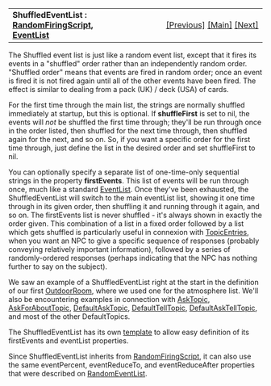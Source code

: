 ---
---
<table width="100%" data-border="0" data-cellspacing="0"
data-cellpadding="3" data-bgcolor="#C0C0C0">
<colgroup>
<col style="width: 50%" />
<col style="width: 50%" />
</colgroup>
<tbody>
<tr>
<td style="text-align: left;"><strong>ShuffledEventList : <a
href="randomfiringscript.html">RandomFiringScript</a>, <a
href="eventlist.html">EventList</a><br />
</strong></td>
<td style="text-align: right;"><a
href="randomeventlist.html">[Previous]</a> <a
href="generalintroduction.html">[Main]</a> <a
href="externaleventlist.html">[Next]</a></td>
</tr>
</tbody>
</table>

  
The Shuffled event list is just like a random event list, except that it
fires its events in a "shuffled" order rather than an independently
random order. "Shuffled order" means that events are fired in random
order; once an event is fired it is not fired again until all of the
other events have been fired. The effect is similar to dealing from a
pack (UK) / deck (USA) of cards.  
  
For the first time through the main list, the strings are normally
shuffled immediately at startup, but this is optional. If
**shuffleFirst** is set to nil, the events will *not* be shuffled the
first time through; they'll be run through once in the order listed,
then shuffled for the next time through, then shuffled again for the
next, and so on. So, if you want a specific order for the first time
through, just define the list in the desired order and set shuffleFirst
to nil.  
  
You can optionally specify a separate list of one-time-only sequential
strings in the property **firstEvents**. This list of events will be run
through once, much like a standard [EventList](eventlist.html). Once
they've been exhausted, the ShuffledEventList will switch to the main
eventList list, showing it one time through in its given order, then
shuffling it and running through it again, and so on. The firstEvents
list is never shuffled - it's always shown in exactly the order given.
This combination of a list in a fixed order followed by a list which
gets shuffled is particularly useful in connexion with
[TopicEntries](topicentry.html), when you want an NPC to give a specific
sequence of responses (probably conveying relatively important
information), followed by a series of randomly-ordered responses
(perhaps indicating that the NPC has nothing further to say on the
subject).  
  
We saw an example of a ShuffledEventList right at the start in the
definition of our first [OutdoorRoom](outdoorroom.html), where we used
one for the atmosphere list. We'll also be encountering examples in
connection with [AskTopic](asktopic.html),
[AskForAboutTopic](askaboutfortopic.html),
[DefaultAskTopic](defaultasktopic.html),
[DefaultTellTopic](defaulttelltopic.html),
[DefaultAskTellTopic](defaultasktelltopic.html), and most of the other
DefaultTopics.  
  
The ShuffledEventList has its own
[template](shuffledeventlisttemplate.html) to allow easy definition of
its firstEvents and eventList properties.  
  
Since ShuffledEventList inherits from
[RandomFiringScript](randomfiringscript.html), it can also use the same
eventPercent, eventReduceTo, and eventReduceAfter properties that were
described on [RandomEventList](randomeventlist.html).  
  
